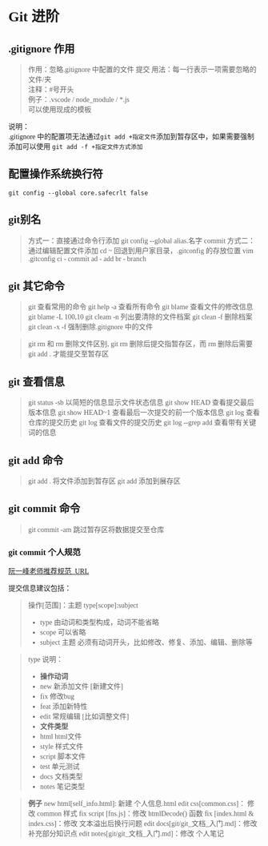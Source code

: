 # Git 进阶

## .gitignore 作用
> 作用：忽略.gitignore 中配置的文件 提交
> 用法：每一行表示一项需要忽略的文件/夹  
> 注释：#号开头  
> 例子：.vscode / node_module / *.js   
> 可以使用现成的模板

说明：  
.gitignore 中的配置项无法通过`git add +指定文件`添加到暂存区中，如果需要强制添加可以使用 `git add -f +指定文件方式添加`

## 配置操作系统换行符
`git config --global core.safecrlt false`

## 

## git别名
> 方式一：直接通过命令行添加
> git config --global alias.名字 commit
> 方式二：通过编辑配置文件添加
> cd ~ 回退到用户家目录，.gitconfig 的存放位置
> vim .gitconfig
> ci - commit
> ad - add 
> br - branch

## git 其它命令
> git 查看常用的命令
> git help -a 查看所有命令
> git blame <file> 查看文件的修改信息
> git blame -L 100,10 <file>
> git cleam -n 列出要清除的文件档案
> git clean -f 删除档案
> git clean -x -f 强制删除.gitignore 中的文件

> git rm <file> 和 rm 删除文件区别, git rm 删除后提交指暂存区，而 rm 删除后需要 git add . 才能提交至暂存区 

## git 查看信息
> git status -sb 以简短的信息显示文件状态信息
> git show HEAD 查看提交最后版本信息
> git show HEAD~1 查看最后一次提交的前一个版本信息
> git log 查看仓库的提交历史
> git log <file> 查看文件的提交历史
> git log --grep add 查看带有关键词的信息

## git add 命令
> git add . 将文件添加到暂存区
> git add <file> 添加到展存区

## git commit 命令
> git commit -am 跳过暂存区将数据提交至仓库

### git commit 个人规范

[阮一峰老师推荐规范_URL](http://www.ruanyifeng.com/blog/2016/01/commit_message_change_log.html)

提交信息建议包括：
> 操作[范围]：主题
> type[scope]:subject
> - type    由动词和类型构成，动词不能省略
> - scope   可以省略
> - subject 主题 必须有动词开头，比如修改、修复、添加、编辑、删除等

> type 说明：
> - **操作动词**
> - new     新添加文件      [新建文件]
> - fix     修改bug        
> - feat    添加新特性
> - edit    常规编辑        [比如调整文件]
> - **文件类型**
> - html    html文件
> - style   样式文件
> - script  脚本文件
> - test    单元测试
> - docs    文档类型
> - notes   笔记类型

> **例子**
> new html[self_info.html]: 新建 个人信息.html
> edit css[common.css]： 修改 common 样式
> fix script [fns.js]：修改 htmlDecode() 函数
> fix [index.html & index.css]：修改 文本溢出后换行问题
> edit docs[git/git_文档_入门.md]：修改 补充部分知识点
> edit notes[git/git_文档_入门.md]：修改 个人笔记


<style>
    *{ font-family:微软雅黑; }
</style>